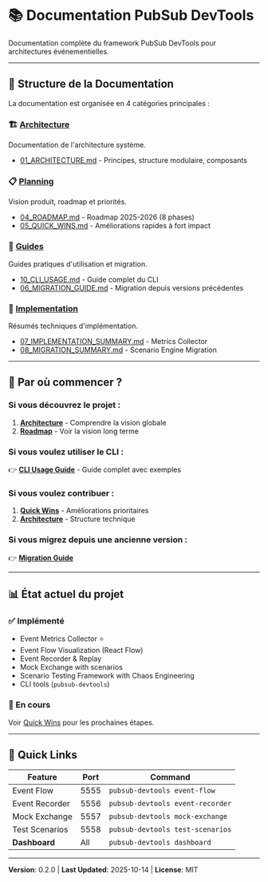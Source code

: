 # 📚 Documentation PubSub DevTools

Documentation complète du framework PubSub DevTools pour architectures événementielles.

---

## 📂 Structure de la Documentation

La documentation est organisée en 4 catégories principales :

### 🏗️ [Architecture](./architecture/01_ARCHITECTURE.md)

Documentation de l'architecture système.

- [01_ARCHITECTURE.md](./architecture/01_ARCHITECTURE.md) - Principes, structure modulaire, composants

### 📋 [Planning](./planning/04_ROADMAP.md)

Vision produit, roadmap et priorités.

- [04_ROADMAP.md](./planning/04_ROADMAP.md) - Roadmap 2025-2026 (8 phases)
- [05_QUICK_WINS.md](./planning/05_QUICK_WINS.md) - Améliorations rapides à fort impact

### 📘 [Guides](./guides/06_MIGRATION_GUIDE.md)

Guides pratiques d'utilisation et migration.

- [10_CLI_USAGE.md](./guides/10_CLI_USAGE.md) - Guide complet du CLI
- [06_MIGRATION_GUIDE.md](./guides/06_MIGRATION_GUIDE.md) - Migration depuis versions précédentes

### 🔧 [Implementation](./implementation/07_IMPLEMENTATION_SUMMARY.md)

Résumés techniques d'implémentation.

- [07_IMPLEMENTATION_SUMMARY.md](./implementation/07_IMPLEMENTATION_SUMMARY.md) - Metrics Collector
- [08_MIGRATION_SUMMARY.md](./implementation/08_MIGRATION_SUMMARY.md) - Scenario Engine Migration

---

## 🚀 Par où commencer ?

### Si vous découvrez le projet :

1. [**Architecture**](./architecture/01_ARCHITECTURE.md) - Comprendre la vision globale
2. [**Roadmap**](./planning/04_ROADMAP.md) - Voir la vision long terme

### Si vous voulez utiliser le CLI :

👉 [**CLI Usage Guide**](./guides/10_CLI_USAGE.md) - Guide complet avec exemples

### Si vous voulez contribuer :

1. [**Quick Wins**](./planning/05_QUICK_WINS.md) - Améliorations prioritaires
2. [**Architecture**](./architecture/01_ARCHITECTURE.md) - Structure technique

### Si vous migrez depuis une ancienne version :

👉 [**Migration Guide**](./guides/06_MIGRATION_GUIDE.md)

---

## 📊 État actuel du projet

### ✅ Implémenté

- Event Metrics Collector ⭐
- Event Flow Visualization (React Flow)
- Event Recorder & Replay
- Mock Exchange with scenarios
- Scenario Testing Framework with Chaos Engineering
- CLI tools (`pubsub-devtools`)

### 🚧 En cours

Voir [Quick Wins](./planning/05_QUICK_WINS.md) pour les prochaines étapes.

---

## 🔗 Quick Links

| Feature        | Port | Command                          |
|----------------|------|----------------------------------|
| Event Flow     | 5555 | `pubsub-devtools event-flow`     |
| Event Recorder | 5556 | `pubsub-devtools event-recorder` |
| Mock Exchange  | 5557 | `pubsub-devtools mock-exchange`  |
| Test Scenarios | 5558 | `pubsub-devtools test-scenarios` |
| **Dashboard**  | All  | `pubsub-devtools dashboard`      |

---

**Version**: 0.2.0 | **Last Updated**: 2025-10-14 | **License**: MIT
